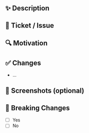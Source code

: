 ## ✨ Description
<!-- Short, concise summary of the change -->

## 🐞 Ticket / Issue
<!-- Referenz auf Issue, falls vorhanden -->

## 🔍 Motivation
<!-- Reference to issue, if available -->

## ✅ Changes
- ...

## 📸 Screenshots (optional)

## 🚨 Breaking Changes
- [ ] Yes
- [ ] No
